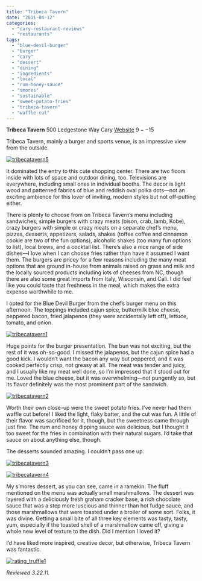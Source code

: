 ```yaml
---
title: "Tribeca Tavern"
date: "2011-04-12"
categories:
  - "cary-restaurant-reviews"
  - "restaurants"
tags:
  - "blue-devil-burger"
  - "burger"
  - "cary"
  - "dessert"
  - "dining"
  - "ingredients"
  - "local"
  - "rum-honey-sauce"
  - "smores"
  - "sustainable"
  - "sweet-potato-fries"
  - "tribeca-tavern"
  - "waffle-cut"
---
```


**Tribeca Tavern** 500 Ledgestone Way Cary [Website](http://tribecatavernnc.com/) $9--$15

Tribeca Tavern, mainly a burger and sports venue, is an impressive view from the outside.

[![](http://s3.amazonaws.com/thegourmez-wpmedia/2011/04/tribecatavern5.jpg "tribecatavern5")](http://s3.amazonaws.com/thegourmez-wpmedia/2011/04/tribecatavern5.jpg)

It dominated the entry to this cute shopping center. There are two floors inside with lots of space and outdoor dining, too. Televisions are everywhere, including small ones in individual booths. The decor is light wood and patterned fabrics of blue and reddish oval polka dots—not an exciting ambience for this lover of inviting, modern styles but not off-putting either.

There is plenty to choose from on Tribeca Tavern’s menu including sandwiches, simple burgers with crazy meats (bison, crab, lamb, Kobe), crazy burgers with simple or crazy meats on a separate chef’s menu, pizzas, desserts, appetizers, salads, shakes (toffee coffee and cinnamon cookie are two of the fun options), alcoholic shakes (too many fun options to list), local brews, and a cocktail list. There’s also a nice range of side dishes—I love when I can choose fries rather than have it assumed I want them. The burgers are pricey for a few reasons including the many meat options that are ground in-house from animals raised on grass and milk and the locally sourced products including lots of cheeses from NC, though there are also some great imports from Italy, Wisconsin, and Cali. I did feel like you could taste that freshness in the meal, which makes the extra expense worthwhile to me.

I opted for the Blue Devil Burger from the chef’s burger menu on this afternoon. The toppings included cajun spice, buttermilk blue cheese, peppered bacon, fried jalapenos (they were accidentally left off), lettuce, tomato, and onion.

[![](http://s3.amazonaws.com/thegourmez-wpmedia/2011/04/tribecatavern1.jpg "tribecatavern1")](http://s3.amazonaws.com/thegourmez-wpmedia/2011/04/tribecatavern1.jpg)

Huge points for the burger presentation. The bun was not exciting, but the rest of it was oh-so-good. I missed the jalapenos, but the cajun spice had a good kick. I wouldn’t want the bacon any way but peppered, and it was cooked perfectly crisp, not greasy at all. The meat was tender and juicy, and I usually like my meat well done, so I’m impressed that it stood out for me. Loved the blue cheese, but it was overwhelming—not pungently so, but its flavor definitely was the most prominent part of the sandwich.

[![](http://s3.amazonaws.com/thegourmez-wpmedia/2011/04/tribecatavern2.jpg "tribecatavern2")](http://s3.amazonaws.com/thegourmez-wpmedia/2011/04/tribecatavern2.jpg)

Worth their own close-up were the sweet potato fries. I’ve never had them waffle cut before! I liked the light, flaky batter, and the cut was fun. A little of their flavor was sacrificed for it, though, but the sweetness came through just fine. The rum and honey dipping sauce was delicious, but I thought it too sweet for the fries in combination with their natural sugars. I’d take that sauce on about anything else, though.

The desserts sounded amazing. I couldn’t pass one up.

[![](http://s3.amazonaws.com/thegourmez-wpmedia/2011/04/tribecatavern3.jpg "tribecatavern3")](http://s3.amazonaws.com/thegourmez-wpmedia/2011/04/tribecatavern3.jpg)




<div class="caption">

[![](http://s3.amazonaws.com/thegourmez-wpmedia/2011/04/tribecatavern4.jpg "tribecatavern4")](http://s3.amazonaws.com/thegourmez-wpmedia/2011/04/tribecatavern4.jpg)</div>


My s’mores dessert, as you can see, came in a ramekin. The fluff mentioned on the menu was actually small marshmallows. The dessert was layered with a deliciously fresh graham cracker base, a rich chocolate sauce that was a step more luscious and thinner than hot fudge sauce, and those marshmallows that were toasted under a broiler of some sort. Folks, it was divine. Getting a small bite of all three key elements was tasty, tasty, yum, especially if the toasted shell of a marshmallow came off, giving a whole new level of texture to the dish. Did I mention I loved it?

I’d have liked more inspired, creative decor, but otherwise, Tribeca Tavern was fantastic.

[![](http://s3.amazonaws.com/thegourmez-wpmedia/2009/02/rating_truffle1.gif "rating_truffle1")](http://s3.amazonaws.com/thegourmez-wpmedia/2009/02/rating_truffle1.gif)

_Reviewed 3.22.11._
